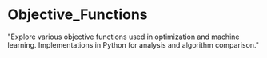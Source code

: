 # Objective_Functions
"Explore various objective functions used in optimization and machine learning. Implementations in Python for analysis and algorithm comparison."

